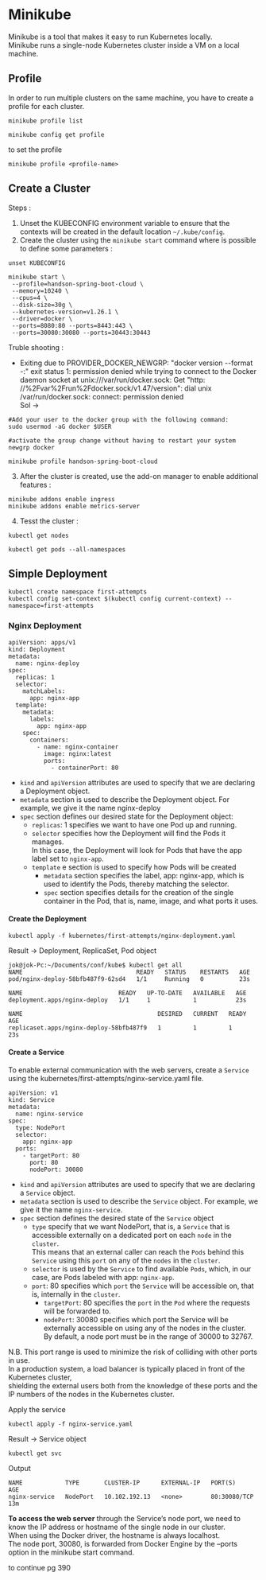 # Minikube

Minikube is a tool that makes it easy to run Kubernetes locally. <br>
Minikube runs a single-node Kubernetes cluster inside a VM on a local machine.

## Profile

In order to run multiple clusters on the same machine, you have to create a profile for each cluster. <br>

```shell
minikube profile list
```

```shell
minikube config get profile
```

to set the profile

```shell
minikube profile <profile-name>
```

## Create a Cluster

Steps :

1. Unset the KUBECONFIG environment variable to ensure that the contexts will be created in the default location
   `~/.kube/config`.
2. Create the cluster using the `minikube start` command where is possible to define some parameters :

```shell
unset KUBECONFIG
```

```shell
minikube start \
 --profile=handson-spring-boot-cloud \
 --memory=10240 \
 --cpus=4 \
 --disk-size=30g \
 --kubernetes-version=v1.26.1 \
 --driver=docker \
 --ports=8080:80 --ports=8443:443 \
 --ports=30080:30080 --ports=30443:30443
```

Truble shooting :

- Exiting due to PROVIDER_DOCKER_NEWGRP: "docker version --format <no value>-<no value>:<no value>" exit status 1:
  permission denied while trying to connect to the Docker daemon socket at unix:///var/run/docker.sock: Get "http:
  //%2Fvar%2Frun%2Fdocker.sock/v1.47/version": dial unix /var/run/docker.sock: connect: permission denied<br>
  Sol ->

```shell
#Add your user to the docker group with the following command:
sudo usermod -aG docker $USER
```

```shell
#activate the group change without having to restart your system
newgrp docker
```

```shell
minikube profile handson-spring-boot-cloud
````

3. After the cluster is created, use the add-on manager to enable additional features :

```shell
minikube addons enable ingress
minikube addons enable metrics-server
```

4. Tesst the cluster :

```shell
kubectl get nodes
```

```shell
kubectl get pods --all-namespaces
```

## Simple Deployment

```shell
kubectl create namespace first-attempts
kubectl config set-context $(kubectl config current-context) --namespace=first-attempts
```

### Nginx Deployment

```shell
apiVersion: apps/v1
kind: Deployment
metadata:
  name: nginx-deploy
spec:
  replicas: 1
  selector:
    matchLabels:
      app: nginx-app
  template:
    metadata:
      labels:
        app: nginx-app
    spec:
      containers:
        - name: nginx-container
          image: nginx:latest
          ports:
            - containerPort: 80

```
- `kind` and `apiVersion` attributes are used to specify that we are declaring a Deployment object.
- `metadata` section is used to describe the Deployment object. For example, we give it the name nginx-deploy
- `spec` section defines our desired state for the Deployment object:
  - `replicas`: 1 specifies we want to have one Pod up and running.
  - `selector` specifies how the Deployment will find the Pods it manages.<br> In this case, the Deployment will look for Pods that have the app label set to `nginx-app`.
  - `template` e section is used to specify how Pods will be created
    - `metadata` section specifies the label, app: nginx-app, which is used to identify the Pods, thereby matching the selector.
    - `spec` section specifies details for the creation of the single container in the Pod, that is, name, image, and what ports it uses.

#### Create the Deployment

```shell
kubectl apply -f kubernetes/first-attempts/nginx-deployment.yaml
```

Result -> Deployment, ReplicaSet, Pod object
```shell
jok@jok-Pc:~/Documents/conf/kube$ kubectl get all
NAME                                READY   STATUS    RESTARTS   AGE
pod/nginx-deploy-58bfb487f9-62sd4   1/1     Running   0          23s

NAME                           READY   UP-TO-DATE   AVAILABLE   AGE
deployment.apps/nginx-deploy   1/1     1            1           23s

NAME                                      DESIRED   CURRENT   READY   AGE
replicaset.apps/nginx-deploy-58bfb487f9   1         1         1       23s
```

#### Create a Service
To enable external communication with the web servers, create a `Service` using the kubernetes/first-attempts/nginx-service.yaml file.
```shell
apiVersion: v1
kind: Service
metadata:
  name: nginx-service
spec:
  type: NodePort
  selector:
    app: nginx-app
  ports:
    - targetPort: 80
      port: 80
      nodePort: 30080
```
- `kind` and `apiVersion` attributes are used to specify that we are declaring a `Service` object.
- `metadata` section is used to describe the `Service` object. For example, we give it the name `nginx-service`.
- `spec` section defines the desired state of the `Service` object
  - `type` specify that we want NodePort, that is, a `Service` that is accessible externally on a dedicated port on each `node` in the `cluster`.<br>
  This means that an external caller can reach the `Pods` behind this `Service` using this `port` on any of the `nodes` in the `cluster`.
  - `selector` is used by the `Service` to find available `Pods`, which, in our case, are Pods labeled with app: `nginx-app`.
  - `port`: 80 specifies which `port` the `Service` will be accessible on, that is, internally in the `cluster`.
    - `targetPort`: 80 specifies the `port` in the `Pod` where the requests will be forwarded to.
    - `nodePort`: 30080 specifies which port the Service will be externally accessible on using any of the nodes in the cluster.<br>
    By default, a node port must be in the range of 30000 to 32767.

N.B. This port range is used to minimize the risk of colliding with other ports in use.<br>
In a production system, a load balancer is typically placed in front of the Kubernetes cluster,<br>
shielding the external users both from the knowledge of these ports and the IP numbers of the nodes in the Kubernetes cluster.

Apply the service
```shell
kubectl apply -f nginx-service.yaml
```

Result -> Service object
```shell
kubectl get svc
```
Output
```shell
NAME            TYPE       CLUSTER-IP      EXTERNAL-IP   PORT(S)        AGE
nginx-service   NodePort   10.102.192.13   <none>        80:30080/TCP   13m
```

**To access the web server** through the Service’s node port, we need to know the IP address or hostname of the single node in our cluster.<br>
When using the Docker driver, the hostname is always localhost.<br>
The node port, 30080, is forwarded from Docker Engine by the –ports option in the minikube start command.

to continue pg 390



















